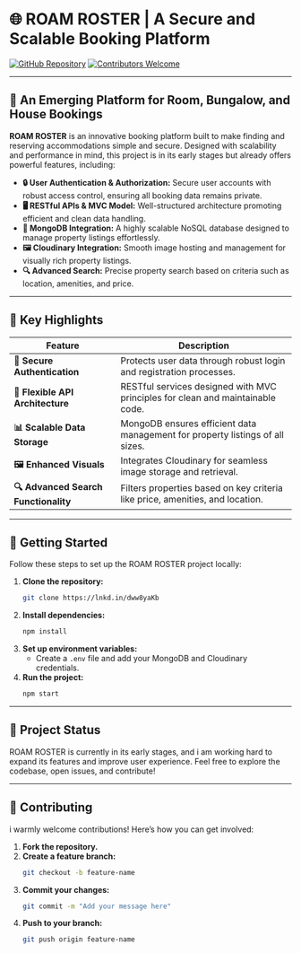 # 🌐 **ROAM ROSTER** | A Secure and Scalable Booking Platform

[![GitHub Repository](https://img.shields.io/badge/Repo-Link-blue?style=for-the-badge)](https://lnkd.in/dww8yaKb) [![Contributors Welcome](https://img.shields.io/badge/Contributors-Welcome-brightgreen?style=for-the-badge)](https://lnkd.in/dww8yaKb)

---

## 🏡 **An Emerging Platform for Room, Bungalow, and House Bookings**

**ROAM ROSTER** is an innovative booking platform built to make finding and reserving accommodations simple and secure. Designed with scalability and performance in mind, this project is in its early stages but already offers powerful features, including:

- **🔒 User Authentication & Authorization:** Secure user accounts with robust access control, ensuring all booking data remains private.
- **🖥️ RESTful APIs & MVC Model:** Well-structured architecture promoting efficient and clean data handling.
- **💾 MongoDB Integration:** A highly scalable NoSQL database designed to manage property listings effortlessly.
- **🖼️ Cloudinary Integration:** Smooth image hosting and management for visually rich property listings.
- **🔍 Advanced Search:** Precise property search based on criteria such as location, amenities, and price.

---

## 🎯 **Key Highlights**

| Feature | Description |
|---------|-------------|
| **🔐 Secure Authentication** | Protects user data through robust login and registration processes. |
| **📡 Flexible API Architecture** | RESTful services designed with MVC principles for clean and maintainable code. |
| **📊 Scalable Data Storage** | MongoDB ensures efficient data management for property listings of all sizes. |
| **🖼️ Enhanced Visuals** | Integrates Cloudinary for seamless image storage and retrieval. |
| **🔍 Advanced Search Functionality** | Filters properties based on key criteria like price, amenities, and location. |

---

## 🚀 **Getting Started**

Follow these steps to set up the ROAM ROSTER project locally:

1. **Clone the repository:**
    ```bash
    git clone https://lnkd.in/dww8yaKb
    ```
2. **Install dependencies:**
    ```bash
    npm install
    ```
3. **Set up environment variables:**
    - Create a `.env` file and add your MongoDB and Cloudinary credentials.
4. **Run the project:**
    ```bash
    npm start
    ```

---

## 📅 **Project Status**

ROAM ROSTER is currently in its early stages, and i am  working hard to expand its features and improve user experience. Feel free to explore the codebase, open issues, and contribute!

---

## 🤝 **Contributing**

i warmly welcome contributions! Here’s how you can get involved:

1. **Fork the repository.**
2. **Create a feature branch:**
    ```bash
    git checkout -b feature-name
    ```
3. **Commit your changes:**
    ```bash
    git commit -m "Add your message here"
    ```
4. **Push to your branch:**
    ```bash
    git push origin feature-name
    ```



